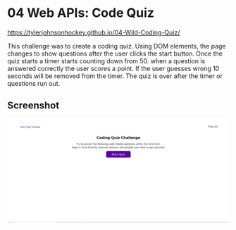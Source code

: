 # 04 Web APIs: Code Quiz

https://tylerjohnsonhockey.github.io/04-Wild-Coding-Quiz/

This challenge was to create a coding quiz. Using DOM elements, the page changes to show questions after the user clicks the start button. Once the quiz starts a timer starts counting down from 50. when a question is answered correctly the user scores a point. If the user guesses wrong 10 seconds will be removed from the timer. The quiz is over after the timer or questions run out.

## Screenshot

![Coding Quiz Screenshot](./assets/04-screenshot.PNG)
